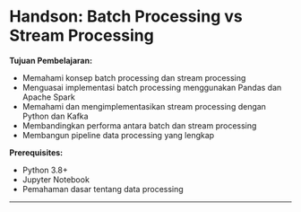 # Handson: Batch Processing vs Stream Processing

**Tujuan Pembelajaran:**
- Memahami konsep batch processing dan stream processing
- Menguasai implementasi batch processing menggunakan Pandas dan Apache Spark
- Memahami dan mengimplementasikan stream processing dengan Python dan Kafka
- Membandingkan performa antara batch dan stream processing
- Membangun pipeline data processing yang lengkap

**Prerequisites:**
- Python 3.8+
- Jupyter Notebook
- Pemahaman dasar tentang data processing

---
